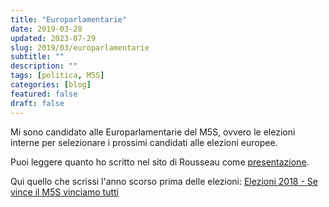 ```yaml
---
title: "Europarlamentarie"
date: 2019-03-28
updated: 2023-07-29
slug: 2019/03/europarlamentarie
subtitle: ""
description: ""
tags: [politica, M5S]
categories: [blog]
featured: false
draft: false
---
```


Mi sono candidato alle Europarlamentarie del M5S, ovvero le elezioni interne per selezionare i prossimi candidati alle elezioni europee.

Puoi leggere quanto ho scritto nel sito di Rousseau come [presentazione](../../../about/_index.md).

Qui quello che scrissi l'anno scorso prima delle elezioni:  [Elezioni 2018 - Se vince il M5S vinciamo tutti](../../articles/elezioni-2018.md)

